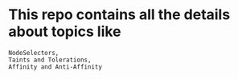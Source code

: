 # This repo contains all the details about topics like 
    NodeSelectors, 
    Taints and Tolerations, 
    Affinity and Anti-Affinity
